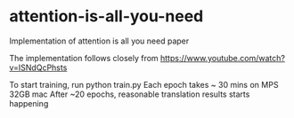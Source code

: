 # attention-is-all-you-need
Implementation of attention is all you need paper

The implementation follows closely from https://www.youtube.com/watch?v=ISNdQcPhsts 

To start training, run python train.py
Each epoch takes ~ 30 mins on MPS 32GB mac
After ~20 epochs, reasonable translation results starts happening
